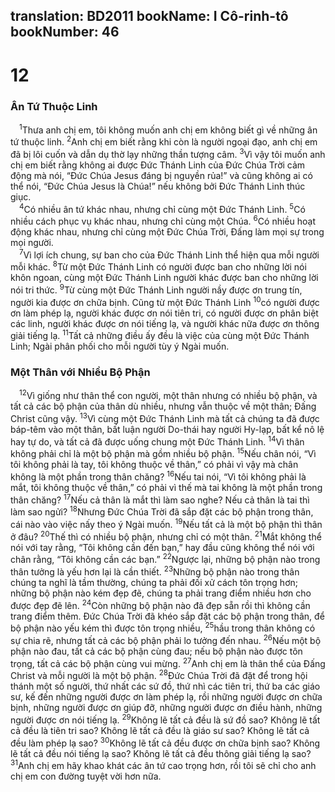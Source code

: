 translation: BD2011
bookName: I Cô-rinh-tô 
bookNumber: 46
-------

<div class="title"><h1>12</h1><h3>Ân Tứ Thuộc Linh</h3></div>
<span class="verse 1co_12_1"> <sup>1</sup>Thưa anh chị em, tôi không muốn anh chị em không biết gì về những ân tứ thuộc linh. </span>
<span class="verse 1co_12_2"><sup>2</sup>Anh chị em biết rằng khi còn là người ngoại đạo, anh chị em đã bị lôi cuốn và dẫn dụ thờ lạy những thần tượng câm. </span>
<span class="verse 1co_12_3"><sup>3</sup>Vì vậy tôi muốn anh chị em biết rằng không ai được Ðức Thánh Linh của Ðức Chúa Trời cảm động mà nói, “Ðức Chúa Jesus đáng bị nguyền rủa!” và cũng không ai có thể nói, “Ðức Chúa Jesus là Chúa!” nếu không bởi Ðức Thánh Linh thúc giục.<br/></span>
<span class="verse 1co_12_4"> <sup>4</sup>Có nhiều ân tứ khác nhau, nhưng chỉ cùng một Ðức Thánh Linh. </span>
<span class="verse 1co_12_5"><sup>5</sup>Có nhiều cách phục vụ khác nhau, nhưng chỉ cùng một Chúa. </span>
<span class="verse 1co_12_6"><sup>6</sup>Có nhiều hoạt động khác nhau, nhưng chỉ cùng một Ðức Chúa Trời, Ðấng làm mọi sự trong mọi người.<br/></span>
<span class="verse 1co_12_7"> <sup>7</sup>Vì lợi ích chung, sự ban cho của Ðức Thánh Linh thể hiện qua mỗi người mỗi khác. </span>
<span class="verse 1co_12_8"><sup>8</sup>Từ một Ðức Thánh Linh có người được ban cho những lời nói khôn ngoan, cùng một Ðức Thánh Linh người khác được ban cho những lời nói tri thức. </span>
<span class="verse 1co_12_9"><sup>9</sup>Từ cùng một Ðức Thánh Linh người nầy được ơn trung tín, người kia được ơn chữa bịnh. Cũng từ một Ðức Thánh Linh </span>
<span class="verse 1co_12_10"><sup>10</sup>có người được ơn làm phép lạ, người khác được ơn nói tiên tri, có người được ơn phân biệt các linh, người khác được ơn nói tiếng lạ, và người khác nữa được ơn thông giải tiếng lạ. </span>
<span class="verse 1co_12_11"><sup>11</sup>Tất cả những điều ấy đều là việc của cùng một Ðức Thánh Linh; Ngài phân phối cho mỗi người tùy ý Ngài muốn.<br/></span>
<div class="title"><h3>Một Thân với Nhiều Bộ Phận</h3></div>
<span class="verse 1co_12_12"> <sup>12</sup>Vì giống như thân thể con người, một thân nhưng có nhiều bộ phận, và tất cả các bộ phận của thân dù nhiều, nhưng vẫn thuộc về một thân; Ðấng Christ cũng vậy. </span>
<span class="verse 1co_12_13"><sup>13</sup>Vì cùng một Ðức Thánh Linh mà tất cả chúng ta đã được báp-têm vào một thân, bất luận người Do-thái hay người Hy-lạp, bất kể nô lệ hay tự do, và tất cả đã được uống chung một Ðức Thánh Linh. </span>
<span class="verse 1co_12_14"><sup>14</sup>Vì thân không phải chỉ là một bộ phận mà gồm nhiều bộ phận. </span>
<span class="verse 1co_12_15"><sup>15</sup>Nếu chân nói, “Vì tôi không phải là tay, tôi không thuộc về thân,” có phải vì vậy mà chân không là một phần trong thân chăng? </span>
<span class="verse 1co_12_16"><sup>16</sup>Nếu tai nói, “Vì tôi không phải là mắt, tôi không thuộc về thân,” có phải vì thế mà tai không là một phần trong thân chăng? </span>
<span class="verse 1co_12_17"><sup>17</sup>Nếu cả thân là mắt thì làm sao nghe? Nếu cả thân là tai thì làm sao ngửi? </span>
<span class="verse 1co_12_18"><sup>18</sup>Nhưng Ðức Chúa Trời đã sắp đặt các bộ phận trong thân, cái nào vào việc nấy theo ý Ngài muốn. </span>
<span class="verse 1co_12_19"><sup>19</sup>Nếu tất cả là một bộ phận thì thân ở đâu? </span>
<span class="verse 1co_12_20"><sup>20</sup>Thế thì có nhiều bộ phận, nhưng chỉ có một thân. </span>
<span class="verse 1co_12_21"><sup>21</sup>Mắt không thể nói với tay rằng, “Tôi không cần đến bạn,” hay đầu cũng không thể nói với chân rằng, “Tôi không cần các bạn.” </span>
<span class="verse 1co_12_22"><sup>22</sup>Ngược lại, những bộ phận nào trong thân tưởng là yếu hơn lại là cần thiết. </span>
<span class="verse 1co_12_23"><sup>23</sup>Những bộ phận nào trong thân chúng ta nghĩ là tầm thường, chúng ta phải đối xử cách tôn trọng hơn; những bộ phận nào kém đẹp đẽ, chúng ta phải trang điểm nhiều hơn cho được đẹp đẽ lên. </span>
<span class="verse 1co_12_24"><sup>24</sup>Còn những bộ phận nào đã đẹp sẵn rồi thì không cần trang điểm thêm. Ðức Chúa Trời đã khéo sắp đặt các bộ phận trong thân, để bộ phận nào yếu kém thì được tôn trọng nhiều, </span>
<span class="verse 1co_12_25"><sup>25</sup>hầu trong thân không có sự chia rẽ, nhưng tất cả các bộ phận phải lo tưởng đến nhau. </span>
<span class="verse 1co_12_26"><sup>26</sup>Nếu một bộ phận nào đau, tất cả các bộ phận cùng đau; nếu bộ phận nào được tôn trọng, tất cả các bộ phận cùng vui mừng. </span>
<span class="verse 1co_12_27"><sup>27</sup>Anh chị em là thân thể của Ðấng Christ và mỗi người là một bộ phận. </span>
<span class="verse 1co_12_28"><sup>28</sup>Ðức Chúa Trời đã đặt để trong hội thánh một số người, thứ nhất các sứ đồ, thứ nhì các tiên tri, thứ ba các giáo sư, kế đến những người được ơn làm phép lạ, rồi những người được ơn chữa bịnh, những người được ơn giúp đỡ, những người được ơn điều hành, những người được ơn nói tiếng lạ. </span>
<span class="verse 1co_12_29"><sup>29</sup>Không lẽ tất cả đều là sứ đồ sao? Không lẽ tất cả đều là tiên tri sao? Không lẽ tất cả đều là giáo sư sao? Không lẽ tất cả đều làm phép lạ sao? </span>
<span class="verse 1co_12_30"><sup>30</sup>Không lẽ tất cả đều được ơn chữa bịnh sao? Không lẽ tất cả đều nói tiếng lạ sao? Không lẽ tất cả đều thông giải tiếng lạ sao? </span>
<span class="verse 1co_12_31"><sup>31</sup>Anh chị em hãy khao khát các ân tứ cao trọng hơn, rồi tôi sẽ chỉ cho anh chị em con đường tuyệt vời hơn nữa.<br/></span>
